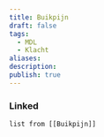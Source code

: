 ```yaml
---
title: Buikpijn
draft: false
tags:
  - MDL
  - Klacht
aliases: 
description: 
publish: true
---
```


### Linked
```dataview
list from [[Buikpijn]]

```

